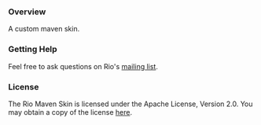### Overview
A custom maven skin.

### Getting Help
Feel free to ask questions on Rio's [mailing list](http://groups.google.com/group/rio-users).

### License

The Rio Maven Skin is licensed under the Apache License, Version 2.0. You may obtain a copy of the license
[here](http://www.apache.org/licenses/LICENSE-2.0).



